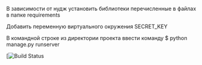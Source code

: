 В зависимости от нудж установить библиотеки перечисленные в файлах в папке requirements

Добавить переменную виртуального окружения SECRET_KEY

В командной строке из директории проекта ввести команду 
$ python manage.py runserver


[![Build Status](https://github.com/Mput13/django_edu/blob/main/.github/workflows/python-package.yml)
